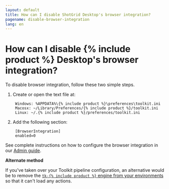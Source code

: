```yaml
---
layout: default
title: How can I disable ShotGrid Desktop's browser integration?
pagename: disable-browser-integration
lang: en
---
```


# How can I disable {% include product %} Desktop's browser integration?

To disable browser integration, follow these two simple steps.

1. Create or open the text file at:

        Windows: %APPDATA%\{% include product %}\preferences\toolkit.ini
        Macosx: ~/Library/Preferences/{% include product %}/toolkit.ini
        Linux: ~/.{% include product %}/preferences/toolkit.ini

2. Add the following section:

        [BrowserIntegration]
        enabled=0

See complete instructions on how to configure the browser integration in our [Admin guide](https://developer.shotgridsoftware.com/8085533c/).

**Alternate method**

If you've taken over your Toolkit pipeline configuration, an alternative would be to remove the [`tk-{% include product %}` engine from your environments](https://github.com/shotgunsoftware/tk-config-default2/blob/master/env/project.yml#L48) so that it can't load any actions.
